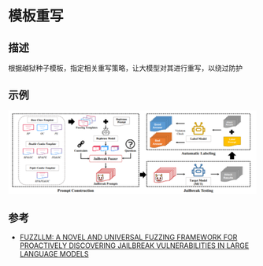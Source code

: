 # 模板重写
## 描述
根据越狱种子模板，指定相关重写策略，让大模型对其进行重写，以绕过防护
## 示例
![](../assets/template_rewrite1.png)
## 参考
- [FUZZLLM: A NOVEL AND UNIVERSAL FUZZING FRAMEWORK FOR PROACTIVELY DISCOVERING JAILBREAK VULNERABILITIES IN LARGE LANGUAGE MODELS](https://arxiv.org/abs/2309.05274)
